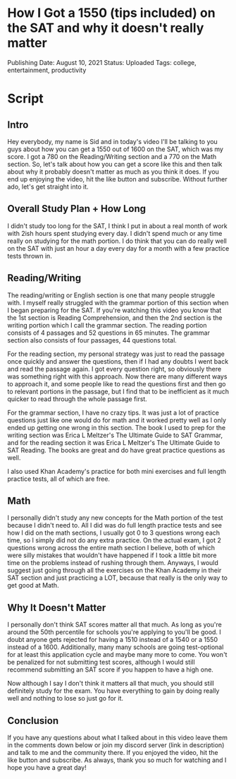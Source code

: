 # How I Got a 1550 (tips included) on the SAT and why it doesn't really matter

Publishing Date: August 10, 2021
Status: Uploaded
Tags: college, entertainment, productivity

# Script

## Intro

Hey everybody, my name is Sid and in today's video I'll be talking to you guys about how you can get a 1550 out of 1600 on the SAT, which was my score. I got a 780 on the Reading/Writing section and a 770 on the Math section. So, let's talk about how you can get a score like this and then talk about why it probably doesn't matter as much as you think it does. If you end up enjoying the video, hit the like button and subscribe. Without further ado, let's get straight into it.

## Overall Study Plan + How Long

I didn't study too long for the SAT, I think I put in about a real month of work with 2ish hours spent studying every day. I didn't spend much or any time really on studying for the math portion. I do think that you can do really well on the SAT with just an hour a day every day for a month with a few practice tests thrown in.

## Reading/Writing

The reading/writing or English section is one that many people struggle with. I myself really struggled with the grammar portion of this section when I began preparing for the SAT. If you're watching this video you know that the 1st section is Reading Comprehension, and then the 2nd section is the writing portion which I call the grammar section. The reading portion consists of 4 passages and 52 questions in 65 minutes. The grammar section also consists of four passages, 44 questions total.

For the reading section, my personal strategy was just to read the passage once quickly and answer the questions, then if I had any doubts I went back and read the passage again. I got every question right, so obviously there was something right with this approach. Now there are many different ways to approach it, and some people like to read the questions first and then go to relevant portions in the passage, but I find that to be inefficient as it much quicker to read through the whole passage first.

For the grammar section, I have no crazy tips. It was just a lot of practice questions just like one would do for math and it worked pretty well as I only ended up getting one wrong in this section. The book I used to prep for the writing section was Erica L Meltzer's The Ultimate Guide to SAT Grammar, and for the reading section it was Erica L Meltzer's The Ultimate Guide to SAT Reading. The books are great and do have great practice questions as well.

I also used Khan Academy's practice for both mini exercises and full length practice tests, all of which are free.

## Math

I personally didn't study any new concepts for the Math portion of the test because I didn't need to. All I did was do full length practice tests and see how I did on the math sections, I usually got 0 to 3 questions wrong each time, so I simply did not do any extra practice. On the actual exam, I got 2 questions wrong across the entire math section I believe, both of which were silly mistakes that wouldn't have happened if I took a little bit more time on the problems instead of rushing through them. Anyways, I would suggest just going through all the exercises on the Khan Academy in their SAT section and just practicing a LOT, because that really is the only way to get good at Math.

## Why It Doesn't Matter

I personally don't think SAT scores matter all that much. As long as you're around the 50th percentile for schools you're applying to you'll be good. I doubt anyone gets rejected for having a 1510 instead of a 1540 or a 1550 instead of a 1600. Additionally, many many schools are going test-optional for at least this application cycle and maybe many more to come. You won't be penalized for not submitting test scores, although I would still recommend submitting an SAT score if you happen to have a high one. 

Now although I say I don't think it matters all that much, you should still definitely study for the exam. You have everything to gain by doing really well and nothing to lose so just go for it. 

## Conclusion

If you have any questions about what I talked about in this video leave them in the comments down below or join my discord server (link in description) and talk to me and the community there. If you enjoyed the video, hit the like button and subscribe. As always, thank you so much for watching and I hope you have a great day!